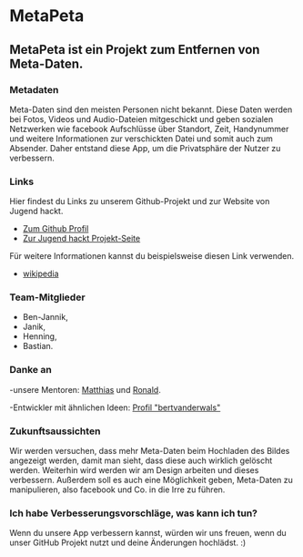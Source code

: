 # MetaPeta

## MetaPeta ist ein Projekt zum Entfernen von Meta-Daten.

### Metadaten
Meta-Daten sind den meisten Personen nicht bekannt. 
Diese Daten werden bei Fotos, Videos und Audio-Dateien mitgeschickt und geben sozialen Netzwerken wie facebook
Aufschlüsse über Standort, Zeit, Handynummer und weitere Informationen zur verschickten Datei und somit auch zum Absender.
Daher entstand diese App, um die Privatsphäre der Nutzer zu verbessern.

### Links
Hier findest du Links zu unserem Github-Projekt und zur Website von Jugend hackt.
* [Zum Github Profil](https://jugendhackt.github.io/MetaPeta/)
* [Zur Jugend hackt Projekt-Seite](https://jugendhackt.org/projekte/)

Für weitere Informationen kannst du beispielsweise diesen Link verwenden.
* [wikipedia](https://de.wikipedia.org/wiki/Metadaten)

### Team-Mitglieder
* Ben-Jannik,
* Janik,
* Henning,
* Bastian.

### Danke an 
-unsere Mentoren: [Matthias](https://github.com/Panzki) und [Ronald](https://github.com/ronald).
			
-Entwickler mit ähnlichen Ideen: [Profil "bertvanderwals"](https://github.com/exif-js/exif-js)

### Zukunftsaussichten
Wir werden versuchen, dass mehr Meta-Daten beim Hochladen des Bildes angezeigt werden, damit man sieht, dass diese auch wirklich gelöscht werden.
Weiterhin wird werden wir am Design arbeiten und dieses verbessern.
Außerdem soll es auch eine Möglichkeit geben, Meta-Daten zu manipulieren, also facebook und Co. in die Irre zu führen.

### Ich habe Verbesserungsvorschläge, was kann ich tun?
Wenn du unsere App verbessern kannst, würden wir uns freuen, wenn du unser GitHub Projekt nutzt und deine Änderungen hochlädst. :)
